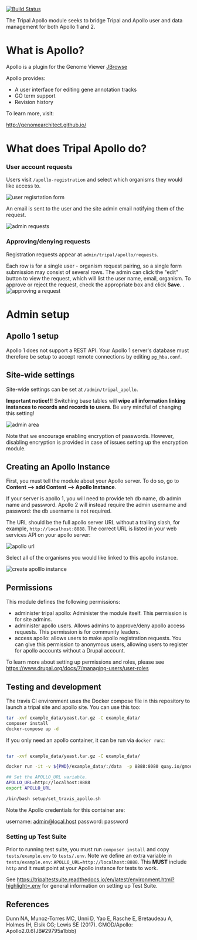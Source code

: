 [![Build Status](https://travis-ci.org/NAL-i5K/tripal_apollo.svg?branch=master)](https://travis-ci.org/NAL-i5K/tripal_apollo)

The Tripal Apollo module seeks to bridge Tripal and Apollo user and data management for both Apollo 1 and 2.


# What is Apollo?

Apollo is a plugin for the Genome Viewer [JBrowse](http://jbrowse.org/)

Apollo provides:

* A user interface for editing gene annotation tracks
* GO term support
* Revision history

To learn more, visit:

http://genomearchitect.github.io/

# What does Tripal Apollo do?

### User account requests

Users visit `/apollo-registration` and select which organisms they would like access to.

![user regisrtation form](docs/registration_page.png)

An email is sent to the user and the site admin email notifying them of the request.

![admin requests](docs/admin_requests.png)

### Approving/denying requests

Registration requests appear at `admin/tripal/apollo/requests`.

Each row is for a single user - organism request pairing, so a single form submission may consist of several rows.  The admin can click the "edit" button to view the request, which will list the user name, email, organism.  To approve or reject the request, check the appropriate box and click **Save**.
.
![approving a request](docs/approve_request.png)


# Admin setup

## Apollo 1 setup

Apollo 1 does not support a REST API.  Your Apollo 1 server's database must therefore be setup to accept remote connections by editing  `pg_hba.conf`.


## Site-wide settings

Site-wide settings can be set at `/admin/tripal_apollo`.  


**Important notice!!!**  Switching base tables will **wipe all information linking instances to records and records to users**.  Be very mindful of changing this setting!

![admin area](docs/admin_area.png)

Note that we encourage enabling encryption of passwords.  However, disabling encryption is provided in case of issues setting up the encryption module.

## Creating an Apollo Instance

First, you must tell the module about your Apollo server.  To do so, go to **Content --> add Content --> Apollo Instance**.

If your server is apollo 1, you will need to provide teh db name, db admin name and password.  Apollo 2 will instead require the admin username and password: the db username is not required.

The URL should be the full apollo server URL without a trailing slash, for example,  `http://localhost:8888`.  The correct URL is listed in your web services API on your apollo server:

![apollo url](docs/apollo_url.png)

Select all of the organisms you would like linked to this apollo instance.


![create apolllo instance](docs/create_apollo_instance.png)

## Permissions

This module defines the following permissions:

* administer tripal apollo: Administer the module itself.  This permission is for site admins.
* administer apollo users.  Allows admins to approve/deny apollo access requests.  This permission is for community leaders.
 * access apollo: allows users to make apollo registration requests.  You can give this permission to anonymous users, allowing users to register for apollo accounts without a Drupal account.

To learn more about setting up permissions and roles, please see https://www.drupal.org/docs/7/managing-users/user-roles

## Testing and development

The travis CI environment uses the Docker compose file in this repository to launch a tripal site and apollo site. You can use this too: 

```bash
tar -xvf example_data/yeast.tar.gz -C example_data/
composer install
docker-compose up -d
```
  
If you only need an apollo container, it can be run via `docker run`::

```bash

tar -xvf example_data/yeast.tar.gz -C example_data/

docker run -it -v ${PWD}/example_data/:/data  -p 8888:8080 quay.io/gmod/docker-apollo:2.1.0

## Set the APOLLO_URL variable.
APOLLO_URL=http://localhost:8888
export APOLLO_URL

/bin/bash setup/set_travis_apollo.sh

```

Note the Apollo credentials for this container are: 

username: admin@local.host
password: password

### Setting up Test Suite

Prior to running test suite, you must run `composer install` and copy `tests/example.env` to `tests/.env`.  Note we define an extra variable in `tests/example.env`: `APOLLO_URL=http://localhost:8888`.  This **MUST** include `http` and it must point at your Apollo instance for tests to work.

See https://tripaltestsuite.readthedocs.io/en/latest/environment.html?highlight=.env for general information on setting up Test Suite.

## References


Dunn NA, Munoz-Torres MC, Unni D, Yao E, Rasche E, Bretaudeau A, Holmes IH, Elsik CG; Lewis SE (2017). GMOD/Apollo: Apollo2.0.6(JB#29795a1bbb)
